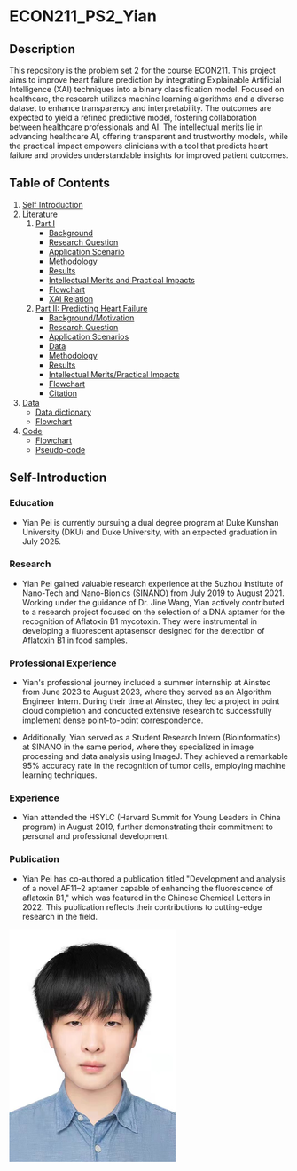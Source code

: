 # ECON211_PS2_Yian

## Description

This repository is the problem set 2 for the course ECON211.
This project aims to improve heart failure prediction by integrating Explainable Artificial Intelligence (XAI) techniques into a binary classification model. Focused on healthcare, the research utilizes machine learning algorithms and a diverse dataset to enhance transparency and interpretability. The outcomes are expected to yield a refined predictive model, fostering collaboration between healthcare professionals and AI. The intellectual merits lie in advancing healthcare AI, offering transparent and trustworthy models, while the practical impact empowers clinicians with a tool that predicts heart failure and provides understandable insights for improved patient outcomes.

## Table of Contents
1. [Self Introduction](#self-introduction)
2. [Literature](#Literature)
   1. [Part I](#)
      - [Background](#introduction)
      - [Research Question](#ResearchQuestion)
      - [Application Scenario](#Application-Scenario)
      - [Methodology](#Methodology)
      - [Results](#Results)
      - [Intellectual Merits and Practical Impacts](#Intellectual)
      - [Flowchart](#flowchart)
      - [XAI Relation](https://github.com/Rising-Stars-by-Sunshine/ECON211_PS1_Yian/tree/main/Lit#xai-relation)
   2. [Part II: Predicting Heart Failure](#id)
      - [Background/Motivation](#backgroundmotivation)
      - [Research Question](#research-question)
      - [Application Scenarios](#application-scenarios)
      - [Data](https://github.com/Rising-Stars-by-Sunshine/ECON211_PS1_Yian/tree/main/Lit#data)
      - [Methodology](#methodology)
      - [Results](#results)
      - [Intellectual Merits/Practical Impacts](#intellectual-meritspractical-impacts)
      - [Flowchart](#flowchart-1)
      - [Citation](#citations-for-this-part)
3. [Data](#data)
   - [Data dictionary](#data-dictionary)
   - [Flowchart](#flowchart-2)
4. [Code](#code)
   - [Flowchart](#flowchart-2)
   - [Pseudo-code](#pseudo-code)
  
## Self-Introduction
### **Education**
- Yian Pei is currently pursuing a dual degree program at Duke Kunshan University (DKU) and Duke University, with an expected graduation in July 2025.

### **Research**
- Yian Pei gained valuable research experience at the Suzhou Institute of Nano-Tech and Nano-Bionics (SINANO) from July 2019 to August 2021. Working under the guidance of Dr. Jine Wang, Yian actively contributed to a research project focused on the selection of a DNA aptamer for the recognition of Aflatoxin B1 mycotoxin. They were instrumental in developing a fluorescent aptasensor designed for the detection of Aflatoxin B1 in food samples.

### **Professional Experience**
- Yian's professional journey included a summer internship at Ainstec from June 2023 to August 2023, where they served as an Algorithm Engineer Intern. During their time at Ainstec, they led a project in point cloud completion and conducted extensive research to successfully implement dense point-to-point correspondence.

- Additionally, Yian served as a Student Research Intern (Bioinformatics) at SINANO in the same period, where they specialized in image processing and data analysis using ImageJ. They achieved a remarkable 95% accuracy rate in the recognition of tumor cells, employing machine learning techniques.

### **Experience**
- Yian attended the HSYLC (Harvard Summit for Young Leaders in China program) in August 2019, further demonstrating their commitment to personal and professional development.

### **Publication**
- Yian Pei has co-authored a publication titled "Development and analysis of a novel AF11–2 aptamer capable of enhancing the fluorescence of aflatoxin B1," which was featured in the Chinese Chemical Letters in 2022. This publication reflects their contributions to cutting-edge research in the field.

<img src="photo.jpg" alt="photo" width="300" height="420">
